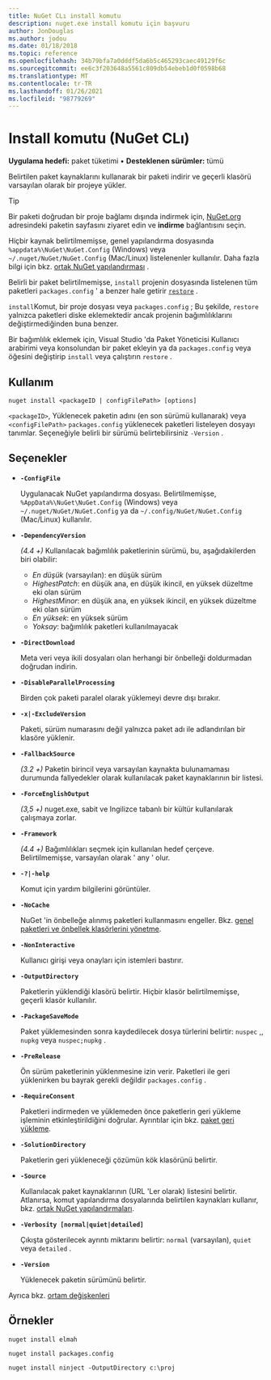 ```yaml
---
title: NuGet CLı install komutu
description: nuget.exe install komutu için başvuru
author: JonDouglas
ms.author: jodou
ms.date: 01/18/2018
ms.topic: reference
ms.openlocfilehash: 34b79bfa7a0dddf5da6b5c465293caec49129f6c
ms.sourcegitcommit: ee6c3f203648a5561c809db54ebeb1d0f0598b68
ms.translationtype: MT
ms.contentlocale: tr-TR
ms.lasthandoff: 01/26/2021
ms.locfileid: "98779269"
---
```

# <a name="install-command-nuget-cli"></a>Install komutu (NuGet CLı)

**Uygulama hedefi:** paket tüketimi &bullet; **Desteklenen sürümler:** tümü

Belirtilen paket kaynaklarını kullanarak bir paketi indirir ve geçerli klasörü varsayılan olarak bir projeye yükler.

> [!Tip]
> Bir paketi doğrudan bir proje bağlamı dışında indirmek için, [NuGet.org](https://www.nuget.org) adresindeki paketin sayfasını ziyaret edin ve **indirme** bağlantısını seçin.

Hiçbir kaynak belirtilmemişse, genel yapılandırma dosyasında `%appdata%\NuGet\NuGet.Config` (Windows) veya `~/.nuget/NuGet/NuGet.Config` (Mac/Linux) listelenenler kullanılır. Daha fazla bilgi için bkz. [ortak NuGet yapılandırması](../../consume-packages/configuring-nuget-behavior.md) .

Belirli bir paket belirtilmemişse, `install` projenin dosyasında listelenen tüm paketleri `packages.config` ' a benzer hale getirir [`restore`](cli-ref-restore.md) .

`install`Komut, bir proje dosyası veya `packages.config` ; Bu şekilde, `restore` yalnızca paketleri diske eklemektedir ancak projenin bağımlılıklarını değiştirmediğinden buna benzer.

Bir bağımlılık eklemek için, Visual Studio 'da Paket Yöneticisi Kullanıcı arabirimi veya konsolundan bir paket ekleyin ya da `packages.config` veya öğesini değiştirip `install` veya çalıştırın `restore` .

## <a name="usage"></a>Kullanım

```cli
nuget install <packageID | configFilePath> [options]
```

`<packageID>`, Yüklenecek paketin adını (en son sürümü kullanarak) veya `<configFilePath>` `packages.config` yüklenecek paketleri listeleyen dosyayı tanımlar. Seçeneğiyle belirli bir sürümü belirtebilirsiniz `-Version` .

## <a name="options"></a>Seçenekler

- **`-ConfigFile`**

  Uygulanacak NuGet yapılandırma dosyası. Belirtilmemişse, `%AppData%\NuGet\NuGet.Config` (Windows) veya `~/.nuget/NuGet/NuGet.Config` ya da `~/.config/NuGet/NuGet.Config` (Mac/Linux) kullanılır.

- **`-DependencyVersion`**

  *(4.4 +)* Kullanılacak bağımlılık paketlerinin sürümü, bu, aşağıdakilerden biri olabilir:<br/><ul><li>*En düşük* (varsayılan): en düşük sürüm</li><li>*HighestPatch*: en düşük ana, en düşük ikincil, en yüksek düzeltme eki olan sürüm</li><li>*HighestMinor*: en düşük ana, en yüksek ikincil, en yüksek düzeltme eki olan sürüm</li><li>*En yüksek*: en yüksek sürüm</li><li>*Yoksay*: bağımlılık paketleri kullanılmayacak</li></ul>

- **`-DirectDownload`**

  Meta veri veya ikili dosyaları olan herhangi bir önbelleği doldurmadan doğrudan indirin.

- **`-DisableParallelProcessing`**

  Birden çok paketi paralel olarak yüklemeyi devre dışı bırakır.

- **`-x|-ExcludeVersion`**

  Paketi, sürüm numarasını değil yalnızca paket adı ile adlandırılan bir klasöre yüklenir.

- **`-FallbackSource`**

  *(3.2 +)* Paketin birincil veya varsayılan kaynakta bulunamaması durumunda fallyedekler olarak kullanılacak paket kaynaklarının bir listesi.

- **`-ForceEnglishOutput`**

  *(3,5 +)* nuget.exe, sabit ve Ingilizce tabanlı bir kültür kullanılarak çalışmaya zorlar.

- **`-Framework`**

  *(4.4 +)* Bağımlılıkları seçmek için kullanılan hedef çerçeve. Belirtilmemişse, varsayılan olarak ' any ' olur.

- **`-?|-help`**

  Komut için yardım bilgilerini görüntüler.

- **`-NoCache`**

  NuGet 'in önbelleğe alınmış paketleri kullanmasını engeller. Bkz. [genel paketleri ve önbellek klasörlerini yönetme](../../consume-packages/managing-the-global-packages-and-cache-folders.md).

- **`-NonInteractive`**

  Kullanıcı girişi veya onayları için istemleri bastırır.

- **`-OutputDirectory`**

  Paketlerin yüklendiği klasörü belirtir. Hiçbir klasör belirtilmemişse, geçerli klasör kullanılır.

- **`-PackageSaveMode`**

  Paket yüklemesinden sonra kaydedilecek dosya türlerini belirtir: `nuspec` ,, `nupkg` veya `nuspec;nupkg` .

- **`-PreRelease`**

  Ön sürüm paketlerinin yüklenmesine izin verir. Paketleri ile geri yüklenirken bu bayrak gerekli değildir `packages.config` .

- **`-RequireConsent`**

  Paketleri indirmeden ve yüklemeden önce paketlerin geri yükleme işleminin etkinleştirildiğini doğrular. Ayrıntılar için bkz. [paket geri yükleme](../../consume-packages/package-restore.md).

- **`-SolutionDirectory`**

  Paketlerin geri yükleneceği çözümün kök klasörünü belirtir.

- **`-Source`**

   Kullanılacak paket kaynaklarının (URL 'Ler olarak) listesini belirtir. Atlanırsa, komut yapılandırma dosyalarında belirtilen kaynakları kullanır, bkz. [ortak NuGet yapılandırmaları](../../consume-packages/configuring-nuget-behavior.md).

- **`-Verbosity [normal|quiet|detailed]`**

  Çıkışta gösterilecek ayrıntı miktarını belirtir: `normal` (varsayılan), `quiet` veya `detailed` .

- **`-Version`**

  Yüklenecek paketin sürümünü belirtir.

Ayrıca bkz. [ortam değişkenleri](cli-ref-environment-variables.md)

## <a name="examples"></a>Örnekler

```cli
nuget install elmah

nuget install packages.config

nuget install ninject -OutputDirectory c:\proj
```
